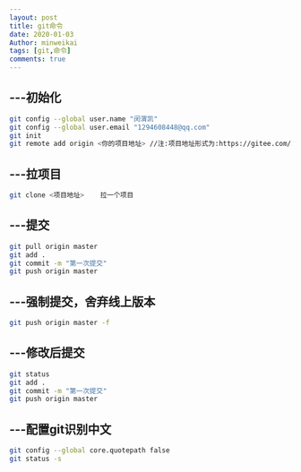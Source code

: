 ```yaml
---
layout: post
title: git命令
date: 2020-01-03
Author: minweikai
tags: [git,命令]
comments: true
---
```


## ---初始化

```bash
git config --global user.name "闵渭凯"
git config --global user.email "1294608448@qq.com"
git init
git remote add origin <你的项目地址> //注:项目地址形式为:https://gitee.com/xxx/xxx.git
```

## ---拉项目

```bash
git clone <项目地址>    拉一个项目
```

## ---提交

```bash
git pull origin master
git add .
git commit -m "第一次提交"
git push origin master
```

## ---强制提交，舍弃线上版本

```bash
git push origin master -f
```

## ---修改后提交

```bash
git status
git add .
git commit -m "第一次提交"
git push origin master
```

## ---配置git识别中文

```bash
git config --global core.quotepath false
git status -s
```